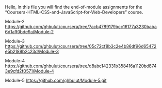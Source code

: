 Hello, 
In this file you will find the end-of-module assignments for the “Coursera-HTML-CSS-and-JavaScript-for-Web-Developers” course.

Module-2  https://github.com/ghbulut/coursera/tree/7acb4789179bcc16177a3230baba6d1aff0bde9a/Module-2

Module-3  https://github.com/ghbulut/coursera/tree/05c72cf8b3c2e4b86df96d65472e5b2188b2c23d/Module-3

Module-4  https://github.com/ghbulut/coursera/tree/d8abc142331b358416a1120bd8743e9cfd2f0571/Module-4

Module-5  https://github.com/ghbulut/Module-5.git
